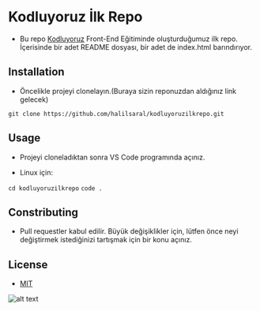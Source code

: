 # Kodluyoruz İlk Repo

* Bu repo [Kodluyoruz](https://www.kodluyoruz.org) Front-End Eğitiminde oluşturduğumuz ilk repo. İçerisinde bir adet README dosyası, bir adet de index.html barındırıyor.

## Installation

* Öncelikle projeyi clonelayın.(Buraya sizin reponuzdan aldığınız link gelecek)

`git clone https://github.com/halilsaral/kodluyoruzilkrepo.git`

## Usage

* Projeyi cloneladıktan sonra VS Code programında açınız.

* Linux için:

`cd kodluyoruzilkrepo`
`code .`

## Constributing

* Pull requestler kabul edilir. Büyük değişiklikler için, lütfen önce neyi değiştirmek istediğinizi tartışmak için bir konu açınız.

## License

* [MIT](https://mit.edu.com)

![alt text](https://teknolojio.com.tr/uploads/2021/06/software-724x394.webp)

